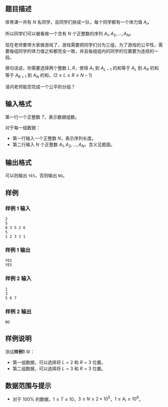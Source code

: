 
## 题目描述

体育课一共有 $N$ 名同学，且同学们排成一队，每个同学都有一个体力值 $A_i$。

所以同学们可以被看做一个含有 $N$ 个正整数的序列 $A_1,A_2,\ldots,A_N$。

现在老师要带大家做游戏了，游戏需要把同学们分为三组，为了游戏的公平性，需要每组同学的体力值之和都完全一致，并且每组组内的同学的位置要为连续的一段。

换句话说，你需要选择两个整数 $L,R$，使得 $A_1$ 到 $A_{L-1}$ 的和等于 $A_L$ 到 $A_R$ 的和等于 $A_{R+1}$ 到 $A_N$ 的和，$(2 \le L \le R \le N-1)$

请问老师能否完成一个公平的分组？

## 输入格式

第一行一个正整数 $T$，表示数据组数。

对于每一组数据：
- 第一行输入一个正整数 $N$，表示序列长度。
- 第二行输入 $N$ 个正整数 $A_1, A_2, \ldots, A_N$，含义见题面。

## 输出格式

可以则输出 `YES`，否则输出 `NO`。

## 样例

### 样例 1 输入
```
2
5
8 3 5 2 6
5
1 2 3 2 1
```

### 样例 1 输出
```
YES
YES
```

### 样例 2 输入
```
1
3
5 6 7
```

### 样例 2 输出
```
NO
```

## 样例说明

测试**样例1** 中：
- 第一组数据，可以选择将 $L=2$ 和 $R=3$ 位置。
- 第二组数据，可以选择将 $L=3$ 和 $R=3$ 位置。

## 数据范围与提示
- 对于 $100\%$ 的数据，$1 \le T \le 10$，$3 \le N \le 2 \times 10^5$，$1 \le A_i \le 10^9$。

